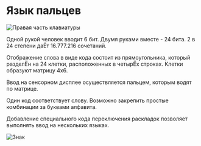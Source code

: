 # Язык пальцев

![Правая часть клавиатуры](24bit_right_hand_half.jpg)

Одной рукой человек вводит 6 бит. Двумя руками вместе - 24 бита. 2 в 24 степени даЁт 16.777.216 сочетаний.

Отображение слова в виде кода состоит из прямоугольника, который разделЁн на 24 клетки, расположенных в четырЁх строках. Клетки образуют матрицу 4х6.

Ввод на сенсорном дисплее осуществляется пальцем, которым водят по матрице.

Один код соответствует слову. Возможно закрепить простые комбинации за буквами алфавита.

Добавление специального кода переключения раскладок позволяет выполнять ввод на нескольких языках.

![Знак](24bit_code.png)
